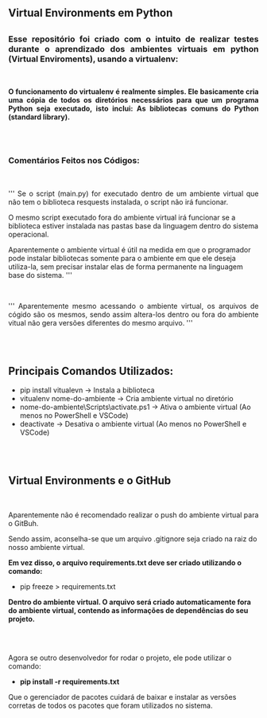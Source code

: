 ## Virtual Environments em Python

##

### <p align="justify"> Esse repositório foi criado com o intuito de realizar testes durante o aprendizado dos ambientes virtuais em python (Virtual Enviroments), usando a virtualenv: <p/>

<br/>

**<p align="justify"> O funcionamento do virtualenv é realmente simples. Ele basicamente cria uma cópia de todos os diretórios necessários para que um programa Python seja executado, isto inclui: As bibliotecas comuns do Python (standard library). </p>**

## 
<br/>

### Comentários Feitos nos Códigos:
<br/>

<p align="justify">
'''
Se o script (main.py) for executado dentro de um ambiente virtual que
não tem o biblioteca resquests instalada, o script não irá funcionar.

O mesmo script executado fora do ambiente virtual irá funcionar se a 
biblioteca estiver instalada nas pastas base da linguagem dentro do 
sistema operacional.

Aparentemente o ambiente virtual é útil na medida em que o programador
pode instalar bibliotecas somente para o ambiente em que ele deseja utiliza-la,
sem precisar instalar elas de forma permanente na linguagem base do sistema.
'''
</p>

</br>

<p align="justify">
'''
Aparentemente mesmo acessando o ambiente virtual, os arquivos de cógido são os mesmos, sendo assim 
altera-los dentro ou fora do ambiente vitual não gera versões diferentes do mesmo arquivo.
'''
</p>

##
<br/>

## Principais Comandos Utilizados:

- pip install vitualevn -> Instala a biblioteca
- vitualenv nome-do-ambiente -> Cria ambiente virtual no diretório
- nome-do-ambiente\Scripts\activate.ps1 -> Ativa o ambiente virtual (Ao menos no PowerShell e VSCode)
- deactivate -> Desativa o ambiente virtual (Ao menos no PowerShell e VSCode)

##
<br/>

## Virtual Environments e o GitHub
<br/>

Aparentemente não é recomendado realizar o push do ambiente virtual para o GitBuh.

Sendo assim, aconselha-se que um arquivo .gitignore seja criado na raiz do nosso ambiente virtual.

**Em vez disso, o arquivo requirements.txt deve ser criado utilizando o comando:**

- pip freeze > requirements.txt 

**Dentro do ambiente virtual. O arquivo será criado automaticamente fora do ambiente virtual, contendo as informações de dependências do seu projeto.**

<br/>

##

Agora se outro desenvolvedor for rodar o projeto, ele pode utilizar o comando:

- **pip install -r requirements.txt**

Que o gerenciador de pacotes cuidará de baixar e instalar as versões corretas de todos os pacotes que foram utilizados no sistema.

##
